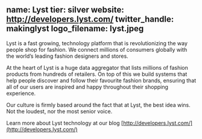 name: Lyst
tier: silver
website: http://developers.lyst.com/
twitter_handle: makinglyst
logo_filename: lyst.jpeg
---
Lyst is a fast growing, technology platform that is revolutionizing the way
people shop for fashion. We connect millions of consumers globally with the
world’s leading fashion designers and stores.

At the heart of Lyst is a huge data aggregator that lists millions of fashion
products from hundreds of retailers. On top of this we build systems that help
people discover and follow their favourite fashion brands, ensuring that all of
our users are inspired and happy throughout their shopping experience.

Our culture is firmly based around the fact that at Lyst, the best idea wins.
Not the loudest, nor the most senior voice.

Learn more about Lyst technology at our blog [http://developers.lyst.com/](http://developers.lyst.com/)
